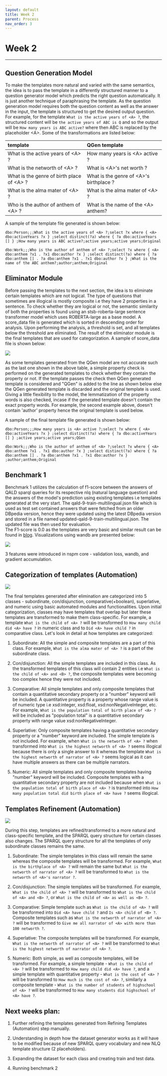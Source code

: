 ```yaml
---
layout: default
title: Week 2
parent: Process
nav_order: 3
---
```


# Week 2

---

## Question Generation Model

To make the templates more natural and varied with the same semantics, the idea is to pass the template in a differently structured manner to a question generator model which predicts the right question automatically. It is just another technique of paraphrasing the template. As the question generation model requires both the question content as well as the answer in the input, the template is structured to get the desired output question. For example, for the template ```What is the active years of <A> ?```, the structured content will be ```the active years of ABC is Q``` and so the output will be ```How many years is ABC active?``` where then ABC is replaced by the placeholder \<A>. Some of the transformations are listed below:

<div class="code-example" markdown="1">

| template        | QGen template   | 
|:-------------|:------------------|
| What is the active years of \<A> ?          | How many years is \<A> active ? |
| What is the networth of \<A> ? | What is \<A>'s net worth ?   |
| What is the genre of birth place of \<A> ?           | What is the genre of \<A>'s birthplace ?      |
| What is the alma mater of \<A> ?           | What is the alma mater of \<A> ? | 
| Who is the author of anthem of \<A> ?           | What is the name of the \<A> anthem? | 

</div>

A sample of the template file generated is shown below:
```
dbo:Person;;;What is the active years of <A> ?;select ?x where { <A> dbo:activeYears ?x } ;select distinct(?a) where { ?a dbo:activeYears [] } ;How many years is ABC active?;active years;active years;Original
```
```
dbo:Work;;;Who is the author of anthem of <A> ?;select ?x where { <A> dbo:anthem ?x1 . ?x1 dbo:author ?x } ;select distinct(?a) where { ?a dbo:anthem [] . ?a dbo:anthem ?x1 . ?x1 dbo:author ?x } ;What is the name of the ABC anthem?;author;anthem;Original
```

## Eliminator Module

Before passing the templates to the next section, the idea is to eliminate certain templates which are not logical. The type of questions that sometimes are illogical is mostly composite i.e they have 2 properties in a sentence. To check whether they are logical or not, the semantic similarity of both the properties is found using an stsb-roberta-large sentence transformer model which uses ROBERTA-large as a base model. A score_data file is generated which is sorted in descending order for analysis. Upon performing the analysis, a threshold is set, and all templates below the threshold are eliminated. The result of the eliminator module is the final templates that are used for categorization. A sample of score_data file is shown below:

![](../../assets/images/score_data.png)

As some templates generated from the QGen model are not accurate such as the last one shown in the above table, a simple property check is performed on the generated templates to check whether they contain the property or not. If the template passes the check then QGen generated template is considered and "QGen" is added to the line as shown below else the QGen generated template is discarded and the original template is used. Giving a little flexibility to the model, the lemmatization of the property words is also checked, incase if the generated template doesn't contain the exact property words. For example, the second example above, doesn't contain 'author' property hence the original template is used below.

A sample of the final template file generated is shown below:
```
dbo:Person;;;How many years is <A> active ?;select ?x where { <A> dbo:activeYears ?x } ;select distinct(?a) where { ?a dbo:activeYears [] } ;active years;active years;QGen
```
```
dbo:Work;;;Who is the author of anthem of <A> ?;select ?x where { <A> dbo:anthem ?x1 . ?x1 dbo:author ?x } ;select distinct(?a) where { ?a dbo:anthem [] . ?a dbo:anthem ?x1 . ?x1 dbo:author ?x } ;author;anthem;Original
```

## Benchmark 1

Benchmark 1 utilizes the calculation of f1-score between the answers of QALD sparql queries for its respective nlq (natural language question) and the answers of the model's prediction using existing templates i.e templates generated at the very start. The qald-9-train-multilingual.json file which is used as test set contained answers that were fetched from an older DBpedia version, hence they were updated using the latest DBpedia version and stored in a file named updated-qald-9-train-multilingual.json. The updated file was then used for evaluation. <br>
The F1-score is 0.0 as the templates are very basic and similar result can be found in [blog](https://baiblanc.github.io/2020/08/19/GSOC-Week-Eleven/). Visualizations using wandb are presented below:

![](../../assets/images/benchmark1_old.png)

3 features were introduced in nspm core - validation loss, wandb, and gradient accumulation.

## Categorization of templates (Automation)

![](../../assets/images/templates_categorization.png)

The final templates generated after elimination are categorized into 5 classes - subordinate, con/disjunction, comparative(+boolean), superlative, and numeric using basic automated modules and functionalities. Upon initial categorization, classes may have templates that overlap but later these templates are transformed to make them class-specific. For example, a template `What is the child of <A> ?` will be transformed to `How many child did <A> have ?` in numeric class and to `Did <A> have child ?` in comparative class. Let's look in detail at how templates are categorized:

1. Subordinate: All the simple and composite templates are a part of this class. For example, `What is the alma mater of <A> ?` is a part of the subordinate class.

2. Con/disjunction: All the simple templates are included in this class. As the transformed templates of this class will contain 2 entities i.e `What is the child of <A> and <B> ?`, the composite templates were becoming too complex hence they were not included.

3. Comparative: All simple templates and only composite templates that contain a quantitative secondary property or a "number" keyword will be included. A quantitative property is a property whose range value is of numeric type i.e xsd:integer, xsd:float, xsd:nonNegativeInteger, etc. For example, `What is the population total of birth place of <A> ?` will be included as "population total" is a quantitative secondary property with range value xsd:nonNegativeInteger. 

4. Superlative: Only composite templates having a quantitative secondary property or a "number" keyword are included. The simple template is not included. For example, when `What is the networth of <A> ?` when transformed into `What is the highest networth of <A> ?` seems illogical because there is only a single answer to it whereas the template `What is the highest networth of narrator of <A> ?` seems logical as it can have multiple answers as there can be multiple narrators. 

5. Numeric: All simple templates and only composite templates having "number" keyword will be included. Composite templates with a quantitative secondary property are not included because when `What is the population total of birth place of <A> ?` is transformed into `How many population total did birth place of <A> have ?` seems illogical.

## Templates Refinement (Automation)

![](../../assets/images/templates_refinement1.png)

During this step, templates are refined/transformed to a more natural and class-specific template, and the SPARQL query structure for certain classes also changes. The SPARQL query structure for all the templates of only subordinate classes remains the same.

1. Subordinate: The simple templates in this class will remain the same whereas the composite templates will be transformed. For example, `What is the birthplace of <A> ?` will remain the same but `What is the networth of narrator of <A> ?` will be transformed to `What is the networth of <A>'s narrator ?`.

2. Con/disjunction: The simple templates will be transformed. For example, `What is the child of <A> ?` will be transformed to `What is the child of <A> and <B> ?`, or ```What is the child of <A> as well as <B> ?```.

3. Comparative: Simple template such as `What is the child of <A> ?` will be transformed into `Did <A> have child ?` and `Is <A> child of <B> ?`. Composite templates such as `What is the networth of narrator of <A> ?` will be transformed to `Give me all narrator of <A> with more than 100 networth ?`.

4. Superlative: The composite templates will be transformed. For example, `What is the networth of narrator of <A> ?` will be transformed to `What is the highest networth of narrator of <A> ?`.

5. Numeric: Both simple, as well as composite templates, will be transformed. For example, a simple template - `What is the child of <A> ?` will be transformed to `How many child did <A> have ?`, and a simple template with quantitative property - `What is the cost of <A> ?` will be transformed to `How much is the cost of <A> ?`, similarly a composite template - `What is the number of students of highschool of <A> ?` will be transformed to `How many students did highschool of <A> have ?`.

## Next weeks plan:

1. Further refining the templates generated from Refining Templates (Automation) step manually.

2. Understanding in depth how the dataset generator works as it will have to be modified because of new SPARQL query vocabulary and new NLQ template structure (2 placeholders).

3. Expanding the dataset for each class and creating train and test data.

4. Running benchmark 2